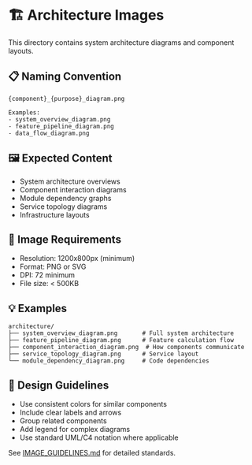 # 🏗️ Architecture Images

This directory contains system architecture diagrams and component layouts.

## 📋 Naming Convention
```
{component}_{purpose}_diagram.png

Examples:
- system_overview_diagram.png
- feature_pipeline_diagram.png
- data_flow_diagram.png
```

## 🖼️ Expected Content
- System architecture overviews
- Component interaction diagrams
- Module dependency graphs
- Service topology diagrams
- Infrastructure layouts

## 📏 Image Requirements
- Resolution: 1200x800px (minimum)
- Format: PNG or SVG
- DPI: 72 minimum
- File size: < 500KB

## 💡 Examples
```
architecture/
├── system_overview_diagram.png       # Full system architecture
├── feature_pipeline_diagram.png      # Feature calculation flow
├── component_interaction_diagram.png  # How components communicate
├── service_topology_diagram.png      # Service layout
└── module_dependency_diagram.png     # Code dependencies
```

## 🎨 Design Guidelines
- Use consistent colors for similar components
- Include clear labels and arrows
- Group related components
- Add legend for complex diagrams
- Use standard UML/C4 notation where applicable

See [IMAGE_GUIDELINES.md](../IMAGE_GUIDELINES.md) for detailed standards. 